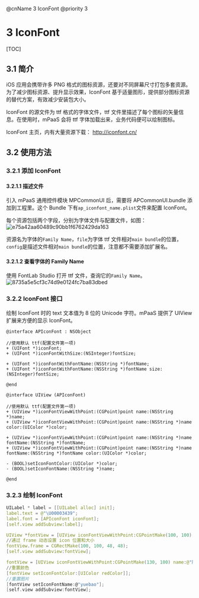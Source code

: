 @cnName 3 IconFont
@priority 3

# 3 IconFont

[TOC]

## 3.1 简介

iOS 应用会携带许多 PNG 格式的图标资源，还要对不同屏幕尺寸打包多套资源。为了减少图标资源、提升显示效果，IconFont 基于适量图形，提供部分图标资源的替代方案，有效减少安装包大小。

IconFont 的源文件为 ttf 格式的字体文件，ttf 文件里描述了每个图标的矢量信息。在使用时，mPaaS 会将 ttf 字体加载出来，业务代码便可以绘制图标。

IconFont 主页，内有大量资源下载： http://iconfont.cn/

## 3.2 使用方法

### 3.2.1 添加 IconFont

#### 3.2.1.1 描述文件

引入 mPaaS 通用控件模块 MPCommonUI 后，需要将 APCommonUI.bundle 添加到工程里。这个 Bundle 下有`ap_iconfont_name.plist`文件来配置 IconFont。

每个资源包括两个字段，分别为字体文件与配置文件，如图：
![e75a42aa60489c90bb1f6762429da163](https://t.alipayobjects.com/images/rmsweb/T1YDFfXilvXXXXXXXX.png)

资源名为字体的`Family Name`，`file`为字体 ttf 文件相对`main bundle`的位置，`config`是描述文件相对`main bundle`的位置，注意都不需要添加扩展名。

#### 3.2.1.2 查看字体的 Family Name

使用 FontLab Studio 打开 ttf 文件，查询它的`Family Name`。
![8735a5e5cf3c74d9e0124fc7ba83dbed](https://t.alipayobjects.com/images/rmsweb/T12E0fXglaXXXXXXXX.png)

### 3.2.2 IconFont 接口

绘制 IconFont 时的 text 文本值为 8 位的 Unicode 字符。mPaaS 提供了 UIView 扩展来方便的显示 IconFont。

```
@interface APIconFont : NSObject

//使用默认 ttf(配置文件第一项)
+ (UIFont *)iconFont;
+ (UIFont *)iconFontWithSize:(NSInteger)fontSize;

+ (UIFont *)iconFontWithFontName:(NSString *)fontName;
+ (UIFont *)iconFontWithFontName:(NSString *)fontName size:(NSInteger)fontSize;

@end

@interface UIView (APIconFont)

//使用默认 ttf(配置文件第一项)
+ (UIView *)iconFontViewWithPoint:(CGPoint)point name:(NSString *)name;
+ (UIView *)iconFontViewWithPoint:(CGPoint)point name:(NSString *)name color:(UIColor *)color;

+ (UIView *)iconFontViewWithPoint:(CGPoint)point name:(NSString *)name fontName:(NSString *)fontName;
+ (UIView *)iconFontViewWithPoint:(CGPoint)point name:(NSString *)name fontName:(NSString *)fontName color:(UIColor *)color;

- (BOOL)setIconFontColor:(UIColor *)color;
- (BOOL)setIconFontName:(NSString *)name;

@end
```

### 3.2.3 绘制 IconFont

```C
UILabel * label = [[UILabel alloc] init];
label.text = @"\U00003439";
label.font = [APIconFont iconFont];
[self.view addSubview:label];

UIView *fontView = [UIView iconFontViewWithPoint:CGPointMake(100, 100) name:@"一般"];
//通过 frame 动态设置 icon 位置和大小
fontView.frame = CGRectMake(100, 100, 48, 48);
[self.view addSubview:fontView];

fontView = [UIView iconFontViewWithPoint:CGPointMake(130, 100) name:@"服饰"];
//重置颜色
[fontView setIconFontColor:[UIColor redColor]];
//重置图片
[fontView setIconFontName:@"yuebao"];
[self.view addSubview:fontView];
```